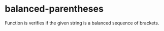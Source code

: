 # balanced-parentheses
Function is verifies if the given string is a balanced sequence of brackets.
